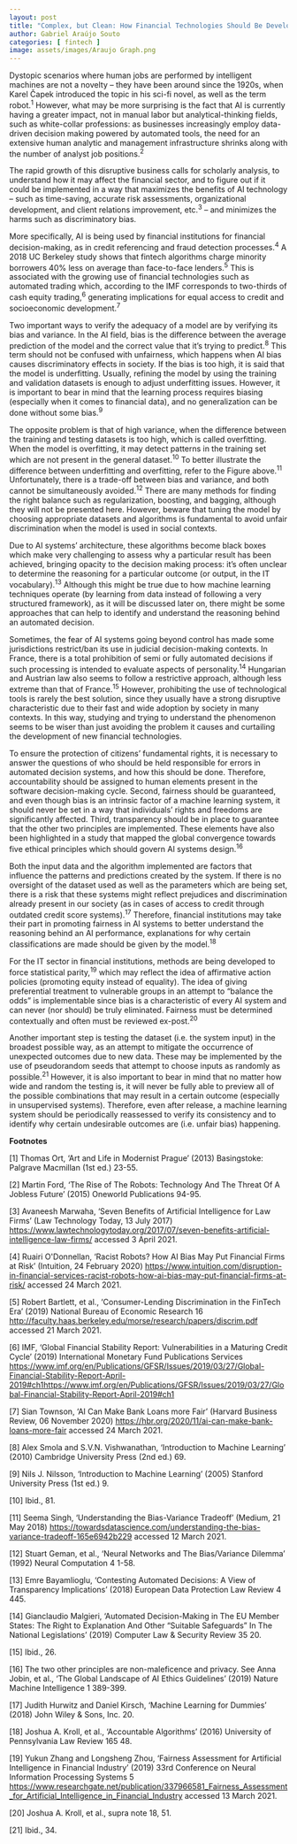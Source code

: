 ```yaml
---
layout: post
title: "Complex, but Clean: How Financial Technologies Should Be Developed to Promote Ehtical AI Systems" 
author: Gabriel Araújo Souto
categories: [ fintech ]
image: assets/images/Araujo Graph.png
---
```

Dystopic scenarios where human jobs are performed by intelligent machines are not a novelty – they have been around since the 1920s, when Karel Čapek introduced the topic in his sci-fi novel, as well as the term robot.<sup>1</sup> However, what may be more surprising is the fact that AI is currently having a greater impact, not in manual labor but analytical-thinking fields, such as white-collar professions: as businesses increasingly employ data-driven decision making powered by automated tools, the need for an extensive human analytic and management infrastructure shrinks along with the number of analyst job positions.<sup>2</sup>

The rapid growth of this disruptive business calls for scholarly analysis, to understand how it may affect the financial sector, and to figure out if it could be implemented in a way that maximizes the benefits of AI technology – such as time-saving, accurate risk assessments, organizational development, and client relations improvement, etc.<sup>3</sup> –  and minimizes the harms such as discriminatory bias.

More specifically, AI is being used by financial institutions for financial decision-making, as in credit referencing and fraud detection processes.<sup>4</sup>  A 2018 UC Berkeley study shows that fintech algorithms charge minority borrowers 40% less on average than face-to-face lenders.<sup>5</sup>  This is associated with the growing use of financial technologies such as automated trading which, according to the IMF corresponds to two-thirds of cash equity trading,<sup>6</sup>  generating implications for equal access to credit and socioeconomic development.<sup>7</sup> 

Two important ways to verify the adequacy of a model are by verifying its bias and variance. In the AI field, bias is the difference between the average prediction of the model and the correct value that it’s trying to predict.<sup>8</sup> This term should not be confused with unfairness, which happens when AI bias causes discriminatory effects in society.  If the bias is too high, it is said that the model is underfitting. Usually, refining the model by using the training and validation datasets is enough to adjust underfitting issues. However, it is important to bear in mind that the learning process requires biasing (especially when it comes to financial data), and no generalization can be done without some bias.<sup>9</sup> 

The opposite problem is that of high variance, when the difference between the training and testing datasets is too high, which is called overfitting. When the model is overfitting, it may detect patterns in the training set which are not present in the general dataset.<sup>10</sup>  To better illustrate the difference between underfitting and overfitting, refer to the Figure above.<sup>11</sup> Unfortunately, there is a trade-off between bias and variance, and both cannot be simultaneously avoided.<sup>12</sup> There are many methods for finding the right balance such as regularization, boosting, and bagging, although they will not be presented here. However, beware that tuning the model by choosing appropriate datasets and algorithms is fundamental to avoid unfair discrimination when the model is used in social contexts. 

Due to AI systems’ architecture, these algorithms become black boxes which make very challenging to assess why a particular result has been achieved, bringing opacity to the decision making process: it’s often unclear to determine the reasoning for a particular outcome (or output, in the IT vocabulary).<sup>13</sup>  Although this might be true due to how machine learning techniques operate (by learning from data instead of following a very structured framework), as it will be discussed later on, there might be some approaches that can help to identify and understand the reasoning behind an automated decision.

Sometimes, the fear of AI systems going beyond control has made some jurisdictions restrict/ban its use in judicial decision-making contexts. In France, there is a total prohibition of semi or fully automated decisions if such processing is intended to evaluate aspects of personality.<sup>14</sup> Hungarian and Austrian law also seems to follow a restrictive approach, although less extreme than that of France.<sup>15</sup> However, prohibiting the use of technological tools is rarely the best solution, since they usually have a strong disruptive characteristic due to their fast and wide adoption by society in many contexts. In this way, studying and trying to understand the phenomenon seems to be wiser than just avoiding the problem it causes and curtailing the development of new financial technologies.

To ensure the protection of citizens’ fundamental rights, it is necessary to answer the questions of who should be held responsible for errors in automated decision systems, and how this should be done. Therefore, accountability should be assigned to human elements present in the software decision-making cycle. Second, fairness should be guaranteed, and even though bias is an intrinsic factor of a machine learning system, it should never be set in a way that individuals’ rights and freedoms are significantly affected. Third, transparency should be in place to guarantee that the other two principles are implemented. These elements have also been highlighted in a study that mapped the global convergence towards five ethical principles which should govern AI systems design.<sup>16</sup>   

Both the input data and the algorithm implemented are factors that influence the patterns and predictions created by the system. If there is no oversight of the dataset used as well as the parameters which are being set, there is a risk that these systems might reflect prejudices and discrimination already present in our society (as in cases of access to credit through outdated credit score systems).<sup>17</sup> Therefore, financial institutions may take their part in promoting fairness in AI systems to better understand the reasoning behind an AI performance, explanations for why certain classifications are made should be given by the model.<sup>18</sup>  

For the IT sector in financial institutions, methods are being developed to force statistical parity,<sup>19</sup> which may reflect the idea of affirmative action policies (promoting equity instead of equality). The idea of giving preferential treatment to vulnerable groups in an attempt to “balance the odds” is implementable since bias is a characteristic of every AI system and can never (nor should) be truly eliminated. Fairness must be determined contextually and often must be reviewed ex-post.<sup>20</sup> 

Another important step is testing the dataset (i.e. the system input) in the broadest possible way, as an attempt to mitigate the occurrence of unexpected outcomes due to new data. These may be implemented by the use of pseudorandom seeds that attempt to choose inputs as randomly as possible.<sup>21</sup> However, it is also important to bear in mind that no matter how wide and random the testing is, it will never be fully able to preview all of the possible combinations that may result in a certain outcome (especially in unsupervised systems). Therefore, even after release, a machine learning system should be periodically reassessed to verify its consistency and to identify why certain undesirable outcomes are (i.e. unfair bias) happening.

**Footnotes**

[1] Thomas Ort, ‘Art and Life in Modernist Prague’ (2013) Basingstoke: Palgrave Macmillan (1st ed.) 23-55.

[2] Martin Ford, ‘The Rise of The Robots: Technology And The Threat Of A Jobless Future’ (2015) Oneworld Publications 94-95.

[3] Avaneesh Marwaha, ‘Seven Benefits of Artificial Intelligence for Law Firms’ (Law Technology Today, 13 July 2017) https://www.lawtechnologytoday.org/2017/07/seven-benefits-artificial-intelligence-law-firms/ accessed 3 April 2021.

[4] Ruairi O'Donnellan, ‘Racist Robots? How AI Bias May Put Financial Firms at Risk’ (Intuition, 24 February 2020) https://www.intuition.com/disruption-in-financial-services-racist-robots-how-ai-bias-may-put-financial-firms-at-risk/ accessed 24 March 2021.

[5] Robert Bartlett, et al., ‘Consumer-Lending Discrimination in the FinTech Era’ (2019) National Bureau of Economic Research 16 http://faculty.haas.berkeley.edu/morse/research/papers/discrim.pdf accessed 21 March 2021.

[6] IMF, ‘Global Financial Stability Report: Vulnerabilities in a Maturing Credit Cycle’ (2019) International Monetary Fund Publications Services https://www.imf.org/en/Publications/GFSR/Issues/2019/03/27/Global-Financial-Stability-Report-April-2019#ch1https://www.imf.org/en/Publications/GFSR/Issues/2019/03/27/Global-Financial-Stability-Report-April-2019#ch1

[7] Sian Townson, ‘AI Can Make Bank Loans more Fair’ (Harvard Business Review, 06 November 2020) https://hbr.org/2020/11/ai-can-make-bank-loans-more-fair accessed 24 March 2021.

[8] Alex Smola and S.V.N. Vishwanathan, ‘Introduction to Machine Learning’ (2010) Cambridge University Press (2nd ed.) 69.

[9] Nils J. Nilsson, ‘Introduction to Machine Learning’ (2005) Stanford University Press (1st ed.) 9.

[10] Ibid., 81.

[11] Seema Singh, ‘Understanding the Bias-Variance Tradeoff’ (Medium, 21 May 2018) https://towardsdatascience.com/understanding-the-bias-variance-tradeoff-165e6942b229 accessed 12 March 2021.

[12] Stuart Geman, et al., ‘Neural Networks and The Bias/Variance Dilemma’ (1992) Neural Computation 4 1-58.

[13] Emre Bayamlioglu, ‘Contesting Automated Decisions: A View of Transparency Implications’ (2018) European Data Protection Law Review 4 445.

[14] Gianclaudio Malgieri, ‘Automated Decision-Making in The EU Member States: The Right to Explanation And Other “Suitable Safeguards” In The National Legislations’ (2019) Computer Law & Security Review 35 20.

[15] Ibid., 26.

[16] The two other principles are non-maleficence and privacy. See Anna Jobin, et al., ‘The Global Landscape of AI Ethics Guidelines’ (2019) Nature Machine Intelligence 1 389-399.

[17] Judith Hurwitz and Daniel Kirsch, ‘Machine Learning for Dummies’ (2018) John Wiley & Sons, Inc. 20.

[18] Joshua A. Kroll, et al., ‘Accountable Algorithms’ (2016) University of Pennsylvania Law Review 165 48.

[19] Yukun Zhang and Longsheng Zhou, ‘Fairness Assessment for Artificial Intelligence in Financial Industry’ (2019) 33rd Conference on Neural Information Processing Systems 5 https://www.researchgate.net/publication/337966581_Fairness_Assessment_for_Artificial_Intelligence_in_Financial_Industry accessed 13 March 2021.

[20] Joshua A. Kroll, et al., supra note 18, 51.

[21] Ibid., 34.




